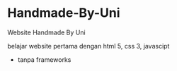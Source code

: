# Handmade-By-Uni
Website Handmade By Uni

belajar website pertama 
dengan html 5, css 3, javascipt 
- tanpa frameworks
